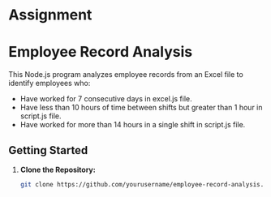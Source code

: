 # Assignment
# Employee Record Analysis

This Node.js program analyzes employee records from an Excel file to identify employees who:

- Have worked for 7 consecutive days in excel.js file.
- Have less than 10 hours of time between shifts but greater than 1 hour in script.js file.
- Have worked for more than 14 hours in a single shift in script.js file.

## Getting Started

1. **Clone the Repository:**

   ```bash
   git clone https://github.com/yourusername/employee-record-analysis.git
